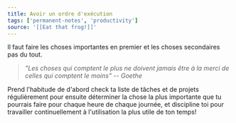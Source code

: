 ```yaml
---
title: Avoir un ordre d'exécution
tags: ['permanent-notes', 'productivity']
source: '[[Eat that frog!]]'
---
```


Il faut faire les choses importantes en premier et les choses secondaires pas du tout. 

> *"Les choses qui comptent le plus ne doivent jamais être à la merci de celles qui comptent le moins" -- Goethe*

Prend l'habitude de d'abord check ta liste de tâches et de projets régulièrement pour ensuite déterminer la chose la plus importante que tu pourrais faire pour chaque heure de chaque journée, et discipline toi pour travailler continuellement à l'utilisation la plus utile de ton temps!